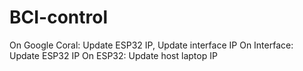# BCI-control

On Google Coral: Update ESP32 IP, Update interface IP
On Interface: Update ESP32 IP
On ESP32: Update host laptop IP
